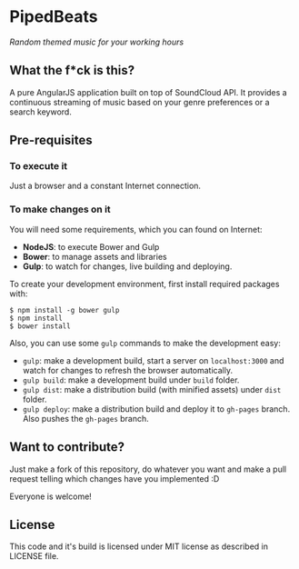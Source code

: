 # PipedBeats

*Random themed music for your working hours*

## What the f*ck is this?
A pure AngularJS application built on top of SoundCloud API. It provides a continuous streaming of music based on your genre preferences or a search keyword.

## Pre-requisites

### To execute it
Just a browser and a constant Internet connection.

### To make changes on it
You will need some requirements, which you can found on Internet:

* **NodeJS**: to execute Bower and Gulp
* **Bower**: to manage assets and libraries
* **Gulp**: to watch for changes, live building and deploying.

To create your development environment, first install required packages with:

```
$ npm install -g bower gulp
$ npm install
$ bower install
```

Also, you can use some `gulp` commands to make the development easy:

* `gulp`: make a development build, start a server on `localhost:3000` and watch for changes to refresh the browser automatically.
* `gulp build`: make a development build under `build` folder.
* `gulp dist`: make a distribution build (with minified assets) under `dist` folder.
* `gulp deploy`: make a distribution build and deploy it to `gh-pages` branch. Also pushes the `gh-pages` branch.

## Want to contribute?
Just make a fork of this repository, do whatever you want and make a pull request telling which changes have you implemented :D

Everyone is welcome!

## License
This code and it's build is licensed under MIT license as described in LICENSE file.
